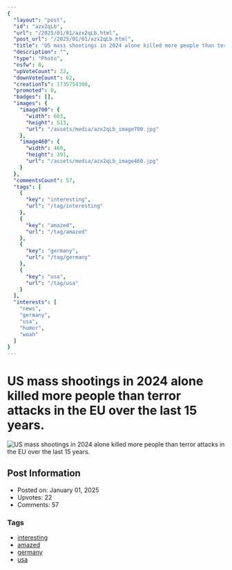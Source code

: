 ```yaml
---
{
  "layout": "post",
  "id": "azx2qLb",
  "url": "/2025/01/01/azx2qLb.html",
  "post_url": "/2025/01/01/azx2qLb.html",
  "title": "US mass shootings in 2024 alone killed more people than terror attacks in the EU over the last 15 years.",
  "description": "",
  "type": "Photo",
  "nsfw": 0,
  "upVoteCount": 22,
  "downVoteCount": 62,
  "creationTs": 1735754308,
  "promoted": 0,
  "badges": [],
  "images": {
    "image700": {
      "width": 603,
      "height": 513,
      "url": "/assets/media/azx2qLb_image700.jpg"
    },
    "image460": {
      "width": 460,
      "height": 391,
      "url": "/assets/media/azx2qLb_image460.jpg"
    }
  },
  "commentsCount": 57,
  "tags": [
    {
      "key": "interesting",
      "url": "/tag/interesting"
    },
    {
      "key": "amazed",
      "url": "/tag/amazed"
    },
    {
      "key": "germany",
      "url": "/tag/germany"
    },
    {
      "key": "usa",
      "url": "/tag/usa"
    }
  ],
  "interests": [
    "news",
    "germany",
    "usa",
    "humor",
    "woah"
  ]
}
---
```


# US mass shootings in 2024 alone killed more people than terror attacks in the EU over the last 15 years.

![US mass shootings in 2024 alone killed more people than terror attacks in the EU over the last 15 years.](/assets/media/azx2qLb_image700.jpg)

## Post Information

- Posted on: January 01, 2025
- Upvotes: 22
- Comments: 57

### Tags

- [interesting](/tag/interesting)
- [amazed](/tag/amazed)
- [germany](/tag/germany)
- [usa](/tag/usa)
